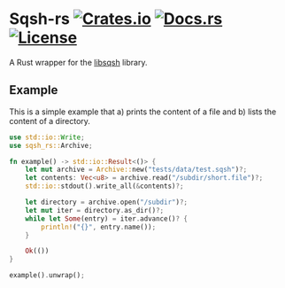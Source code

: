 # Sqsh-rs [![Crates.io](https://img.shields.io/crates/v/sqsh-rs)](https://crates.io/crates/sqsh-rs) [![Docs.rs](https://docs.rs/sqsh-rs/badge.svg)](https://docs.rs/sqsh-rs) [![License](https://img.shields.io/crates/l/sqsh-rs)](https://github.com/Dr-Emann/sqsh-rs/blob/main/LICENSE)

A Rust wrapper for the [libsqsh] library.

## Example

This is a simple example that a) prints the content of a file and b) lists the
content of a directory.

```rust
use std::io::Write;
use sqsh_rs::Archive;

fn example() -> std::io::Result<()> {
    let mut archive = Archive::new("tests/data/test.sqsh")?;
    let contents: Vec<u8> = archive.read("/subdir/short.file")?;
    std::io::stdout().write_all(&contents)?;

    let directory = archive.open("/subdir")?;
    let mut iter = directory.as_dir()?;
    while let Some(entry) = iter.advance()? {
        println!("{}", entry.name());
    }

    Ok(())
}

example().unwrap();
```

[libsqsh]: https://github.com/Gottox/sqsh-tools